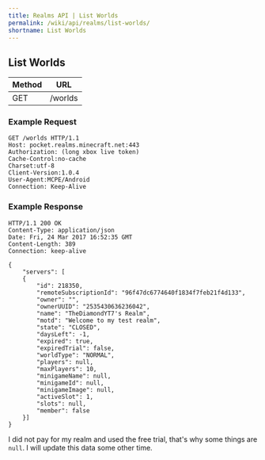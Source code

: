 ```yaml
---
title: Realms API | List Worlds
permalink: /wiki/api/realms/list-worlds/
shortname: List Worlds
---
```

## List Worlds

|Method|URL|
|------|---|
|GET|/worlds|
  
### Example Request

```
GET /worlds HTTP/1.1
Host: pocket.realms.minecraft.net:443
Authorization: (long xbox live token)
Cache-Control:no-cache
Charset:utf-8
Client-Version:1.0.4
User-Agent:MCPE/Android
Connection: Keep-Alive
```

### Example Response

```
HTTP/1.1 200 OK
Content-Type: application/json
Date: Fri, 24 Mar 2017 16:52:35 GMT
Content-Length: 389
Connection: keep-alive

{
    "servers": [
    {
        "id": 218350,
        "remoteSubscriptionId": "96f47dc6774640f1834f7feb21f4d133",
        "owner": "",
        "ownerUUID": "2535430636236042",
        "name": "TheDiamondYT7's Realm",
        "motd": "Welcome to my test realm",
        "state": "CLOSED",
        "daysLeft": -1,
        "expired": true,
        "expiredTrial": false,
        "worldType": "NORMAL",
        "players": null,
        "maxPlayers": 10,
        "minigameName": null,
        "minigameId": null,
        "minigameImage": null,
        "activeSlot": 1,
        "slots": null,
        "member": false
    }]
}
```

I did not pay for my realm and used the free trial, that's why some things are `null`. I will update this data some other time.

